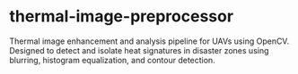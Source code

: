 # thermal-image-preprocessor
Thermal image enhancement and analysis pipeline for UAVs using OpenCV. Designed to detect and isolate heat signatures in disaster zones using blurring, histogram equalization, and contour detection.
